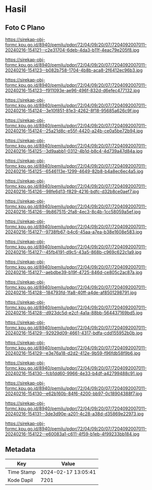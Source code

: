 # Hasil

## Foto C Plano

https://sirekap-obj-formc.kpu.go.id/8940/pemilu/pdpr/72/04/09/20/07/7204092007011-20240216-154121--c2e31704-6deb-4da3-b11f-4eac79e205f8.jpg

https://sirekap-obj-formc.kpu.go.id/8940/pemilu/pdpr/72/04/09/20/07/7204092007011-20240216-154123--b082b758-1704-4b8b-aca8-2f6412ec96b3.jpg

https://sirekap-obj-formc.kpu.go.id/8940/pemilu/pdpr/72/04/09/20/07/7204092007011-20240216-154123--f911093e-ae96-496f-832d-d6efec477132.jpg

https://sirekap-obj-formc.kpu.go.id/8940/pemilu/pdpr/72/04/09/20/07/7204092007011-20240216-154124--3e10f851-81e3-4262-8f18-95685a626c9f.jpg

https://sirekap-obj-formc.kpu.go.id/8940/pemilu/pdpr/72/04/09/20/07/7204092007011-20240216-154124--25a21d8c-e55f-4420-a24b-ce0a5be72b94.jpg

https://sirekap-obj-formc.kpu.go.id/8940/pemilu/pdpr/72/04/09/20/07/7204092007011-20240216-154125--3d9aabb1-0312-4b1d-b8c4-4d739a47d84a.jpg

https://sirekap-obj-formc.kpu.go.id/8940/pemilu/pdpr/72/04/09/20/07/7204092007011-20240216-154125--6546113e-1299-4649-82b8-b4a8ec6ec4a5.jpg

https://sirekap-obj-formc.kpu.go.id/8940/pemilu/pdpr/72/04/09/20/07/7204092007011-20240216-154126--98fe6d13-f829-4216-bdfc-d32b8ce0aef7.jpg

https://sirekap-obj-formc.kpu.go.id/8940/pemilu/pdpr/72/04/09/20/07/7204092007011-20240216-154126--9b867515-2fa8-4ec3-8c4b-1cc58059a5ef.jpg

https://sirekap-obj-formc.kpu.go.id/8940/pemilu/pdpr/72/04/09/20/07/7204092007011-20240216-154127--9738fb67-b4c6-45aa-a7ea-b38e1608e583.jpg

https://sirekap-obj-formc.kpu.go.id/8940/pemilu/pdpr/72/04/09/20/07/7204092007011-20240216-154127--45fb4191-d9c5-43a5-868b-c969c622c1a9.jpg

https://sirekap-obj-formc.kpu.go.id/8940/pemilu/pdpr/72/04/09/20/07/7204092007011-20240216-154127--aebdbe39-b19f-4725-846d-ce805c2ac87a.jpg

https://sirekap-obj-formc.kpu.go.id/8940/pemilu/pdpr/72/04/09/20/07/7204092007011-20240216-154128--184793fd-1fa8-40ff-a4de-af8501298791.jpg

https://sirekap-obj-formc.kpu.go.id/8940/pemilu/pdpr/72/04/09/20/07/7204092007011-20240216-154128--d923dc5d-e2cf-4a1a-88bb-564437169bd5.jpg

https://sirekap-obj-formc.kpu.go.id/8940/pemilu/pdpr/72/04/09/20/07/7204092007011-20240216-154129--92929d09-4661-4317-bdfa-cdd155952b0b.jpg

https://sirekap-obj-formc.kpu.go.id/8940/pemilu/pdpr/72/04/09/20/07/7204092007011-20240216-154129--e3e76a18-d2d2-412e-9b59-f96fdb58f9b6.jpg

https://sirekap-obj-formc.kpu.go.id/8940/pemilu/pdpr/72/04/09/20/07/7204092007011-20240216-154130--fcb1dd60-9966-4e33-b4df-a42799488c91.jpg

https://sirekap-obj-formc.kpu.go.id/8940/pemilu/pdpr/72/04/09/20/07/7204092007011-20240216-154130--e62b160b-84f6-4200-bb97-0c18904388f7.jpg

https://sirekap-obj-formc.kpu.go.id/8940/pemilu/pdpr/72/04/09/20/07/7204092007011-20240216-154131--3de3d90e-a201-4c28-a38d-d35869e22973.jpg

https://sirekap-obj-formc.kpu.go.id/8940/pemilu/pdpr/72/04/09/20/07/7204092007011-20240216-154122--e60083a1-c611-4f59-b1eb-4f99233bb184.jpg


## Metadata

| Key        | Value               |
| ---------- | ------------------- |
| Time Stamp | 2024-02-17 13:05:41 |
| Kode Dapil | 7201                |



